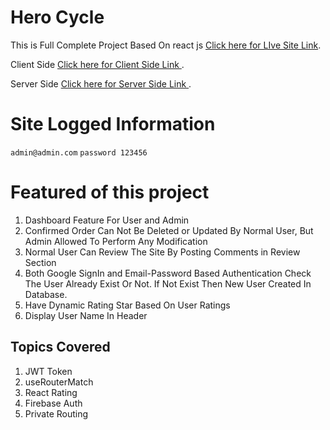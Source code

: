 # Hero Cycle

This is Full Complete Project Based On react js [Click here for LIve Site Link](https://hero-cycle.web.app/).

Client Side [Click here for Client Side Link ](https://github.com/shaif-uddin/Cycle-Client-Side).

Server Side [Click here for Server Side Link ](https://github.com/shaif-uddin/Hero-Cycle-Server-Side).

# Site Logged Information

`admin@admin.com`
`password 123456`

# Featured of this project

1. Dashboard Feature For User and Admin
2. Confirmed Order Can Not Be Deleted or Updated By Normal User, But Admin Allowed To Perform Any Modification
3. Normal User Can Review The Site By Posting Comments in Review Section
4. Both Google SignIn and Email-Password Based Authentication Check The User Already Exist Or Not. If Not Exist Then New User Created In Database.
5. Have Dynamic Rating Star Based On User Ratings
6. Display User Name In Header

## Topics Covered

1. JWT Token
2. useRouterMatch
3. React Rating
4. Firebase Auth
5. Private Routing
